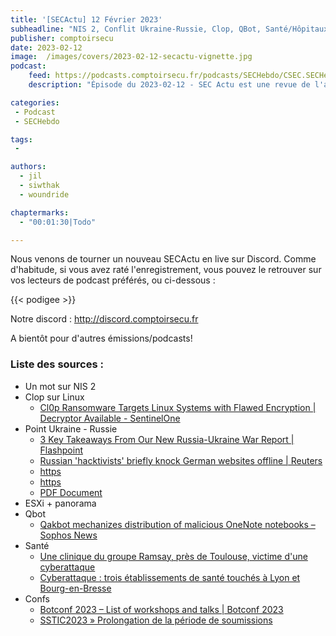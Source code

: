```yaml
---
title: '[SECActu] 12 Février 2023'
subheadline: "NIS 2, Conflit Ukraine-Russie, Clop, QBot, Santé/Hôpitaux, ESXi, Conférences"
publisher: comptoirsecu
date: 2023-02-12
image:  /images/covers/2023-02-12-secactu-vignette.jpg
podcast:
    feed: https://podcasts.comptoirsecu.fr/podcasts/SECHebdo/CSEC.SECHebdo.2023-02-12.m4a
    description: "Épisode du 2023-02-12 - SEC Actu est une revue de l'actualité cybersécurité réalisée en live sur Youtube, quand on voit des choses intéressantes."

categories:
 - Podcast
 - SECHebdo

tags:
 -

authors:
  - jil
  - siwthak
  - woundride

chaptermarks:
  - "00:01:30|Todo"

---
```


Nous venons de tourner un nouveau SECActu en live sur Discord. Comme d'habitude, si vous avez raté l'enregistrement, vous pouvez le retrouver sur vos lecteurs de podcast préférés, ou ci-dessous :

{{&lt; podigee &gt;}}

Notre discord : <http://discord.comptoirsecu.fr>

A bientôt pour d'autres émissions/podcasts!

### Liste des sources :

*  Un mot sur NIS 2
*  Clop sur Linux
    * [Cl0p Ransomware Targets Linux Systems with Flawed Encryption | Decryptor Available - SentinelOne](https://www.sentinelone.com/labs/cl0p-ransomware-targets-linux-systems-with-flawed-encryption-decryptor-available/)
*  Point Ukraine - Russie
    * [3 Key Takeaways From Our New Russia-Ukraine War Report | Flashpoint](https://flashpoint.io/blog/3-key-takeaways-from-russia-ukraine-war-report/)
    * [Russian &#39;hacktivists&#39; briefly knock German websites offline | Reuters](https://www.reuters.com/world/europe/russian-hacktivists-briefly-knock-german-websites-offline-2023-01-25/)
    * [https](https://twitter.com/sekoia_io/status/1617536283081084928)
    * [https](https://twitter.com/SwitHak/status/1623820971504181249)
    * [PDF Document](https://www.hhs.gov/sites/default/files/killnet-analyst-note.pdf)
* ESXi &#43; panorama
*  Qbot
    * [Qakbot mechanizes distribution of malicious OneNote notebooks – Sophos News](https://news.sophos.com/en-us/2023/02/06/qakbot-onenote-attacks/)
*  Santé
    * [Une clinique du groupe Ramsay, près de Toulouse, victime d&#39;une cyberattaque](https://france3-regions.francetvinfo.fr/occitanie/haute-garonne/toulouse/une-clinique-du-groupe-ramsay-pres-de-toulouse-victime-d-une-cyberattaque-2701678.html)
    * [Cyberattaque : trois établissements de santé touchés à Lyon et Bourg-en-Bresse](https://france3-regions.francetvinfo.fr/auvergne-rhone-alpes/cyberattaque-trois-etablissements-de-sante-touches-a-lyon-et-bourg-en-bresse-2704714.html)
* Confs
    * [Botconf 2023 – List of workshops and talks | Botconf 2023](https://www.botconf.eu/botconf-2023/botconf-2023-list-of-workshops-and-talks/)
    * [SSTIC2023 » Prolongation de la période de soumissions](https://www.sstic.org/2023/news/cfp_plus/)
